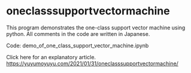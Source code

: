 # oneclasssupportvectormachine
This program demonstrates the one-class support vector machine using python. All comments in the code are written in Japanese.

Code: demo_of_one_class_support_vector_machine.ipynb

Click here for an explanatory article. https://yuyumoyuyu.com/2021/01/31/oneclasssupportvectormachine/
